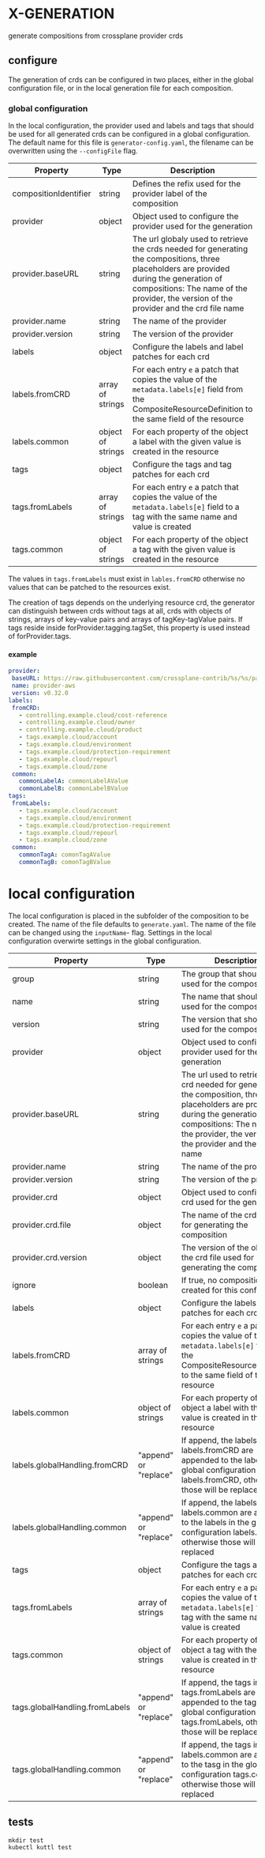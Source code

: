# X-GENERATION

generate compositions from crossplane provider crds

## configure

The generation of crds can be configured in two places, either in the global configuration file, or in the local generation file for each composition.
### global configuration
In the local configuration, the provider used and labels and tags that should be used for all generated crds can be configured in a global configuration. The default name for this file is `generator-config.yaml`, the filename can be overwritten using the `--configFile` flag. 

| Property              | Type              | Description |
|-----------------------|-------------------|-------------|
| compositionIdentifier | string            | Defines the refix used for the provider label of the composition |
| provider              | object            | Object used to configure the provider used for the generation |
| provider.baseURL      | string            | The url globaly used to retrieve the crds needed for generating the compositions, three placeholders are provided during the generation of compositions: The name of the provider, the version of the provider and the crd file name|
| provider.name         | string            | The name of the provider |
| provider.version      | string            | The version of the provider |
| labels                | object            | Configure the labels and label patches for each crd |
| labels.fromCRD        | array of strings  | For each entry `e` a patch that copies the value of the `metadata.labels[e]` field from the CompositeResourceDefinition to the same field of the resource |
| labels.common         | object of strings | For each property of the object a label with the given value is created in the resource |
| tags                  | object            | Configure the tags and tag patches for each crd |
| tags.fromLabels       | array of strings  | For each entry `e` a patch that copies the value of the `metadata.labels[e]` field to a tag with the same name and value is created
| tags.common           | object of strings | For each property of the object a tag with the given value is created in the resource |


The values in `tags.fromLabels` must exist in `lables.fromCRD` otherwise no values that can be patched to the resources exist.

The creation of tags depends on the underlying resource crd, the generator can distinguish between crds without tags at all, crds with objects of strings, arrays of key-value pairs and arrays of tagKey-tagValue pairs. If tags reside inside forProvider.tagging.tagSet, this property is used instead of forProvider.tags.

 #### example
 ```yaml
provider:
  baseURL: https://raw.githubusercontent.com/crossplane-contrib/%s/%s/package/crds/%s
  name: provider-aws
  version: v0.32.0
labels:
  fromCRD:
    - controlling.example.cloud/cost-reference
    - controlling.example.cloud/owner
    - controlling.example.cloud/product
    - tags.example.cloud/account
    - tags.example.cloud/environment
    - tags.example.cloud/protection-requirement
    - tags.example.cloud/repourl
    - tags.example.cloud/zone
  common:
    commonLabelA: commonLabelAValue
    commonLabelB: commonLabelBValue
tags:
  fromLabels:
    - tags.example.cloud/account
    - tags.example.cloud/environment
    - tags.example.cloud/protection-requirement
    - tags.example.cloud/repourl
    - tags.example.cloud/zone
  common:
    commonTagA: comonTagAValue
    commonTagB: comonTagBValue
 ```
# local configuration

The local configuration is placed in the subfolder of the composition to be created. The name of the file defaults to `generate.yaml`. The name of the file can be changed using the `inputName`- flag. Settings in the local configuration overwirte settings in the global configuration.

| Property                       | Type                  | Description |
|--------------------------------|-----------------------|-------------|
| group                          | string                | The group that should be used for the composition |
| name                           | string                | The name that should be used for the composition |
| version                        | string                | The version that should be used for the composition |
| provider                       | object                | Object used to configure the provider used for the generation |
| provider.baseURL               | string                | The url used to retrieve the crd needed for generating the composition, three placeholders are provided during the generation of compositions: The name of the provider, the version of the provider and the crd file name|
| provider.name                  | string                | The name of the provider |
| provider.version               | string                | The version of the provider |
| provider.crd                   | object                | Object used to configure the crd used for the generation |
| provider.crd.file              | object                | The name of the crd file used for generating the composition |
| provider.crd.version           | object                | The version of the object in the crd file used for generating the composition |
| ignore                         | boolean               | If true, no composition is created for this configuration |
| labels                         | object                | Configure the labels and label patches for each crd |
| labels.fromCRD                 | array of strings      | For each entry `e` a patch that copies the value of the `metadata.labels[e]` field from the CompositeResourceDefinition to the same field of the resource |
| labels.common                  | object of strings     | For each property of the object a label with the given value is created in the resource |
| labels.globalHandling.fromCRD  | "append" or "replace" | If append, the labels in labels.fromCRD are appended to the labels in the global configuration labels.fromCRD, otherwise those will be replaced |
| labels.globalHandling.common   | "append" or "replace" | If append, the labels in labels.common are appended to the labels in the global configuration labels.common, otherwise those will be replaced |
| tags                           | object                | Configure the tags and tag patches for each crd |
| tags.fromLabels                | array of strings      | For each entry `e` a patch that copies the value of the `metadata.labels[e]` field to a tag with the same name and value is created
| tags.common                    | object of strings     | For each property of the object a tag with the given value is created in the resource |
| tags.globalHandling.fromLabels | "append" or "replace" | If append, the tags in tags.fromLabels are appended to the tags in the global configuration tags.fromLabels, otherwise those will be replaced |
| tags.globalHandling.common     | "append" or "replace" | If append, the tags in labels.common are appended to the tasg in the global configuration tags.common, otherwise those will be replaced |

## tests
```
mkdir test
kubectl kuttl test
```

